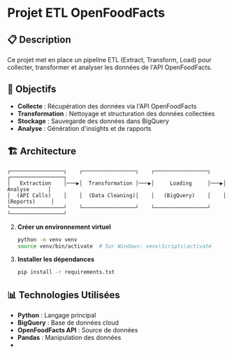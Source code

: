 # Projet ETL OpenFoodFacts

## 📋 Description

Ce projet met en place un pipeline ETL (Extract, Transform, Load) pour collecter, transformer et analyser les données de l'API OpenFoodFacts.

## 🎯 Objectifs

- **Collecte** : Récupération des données via l'API OpenFoodFacts
- **Transformation** : Nettoyage et structuration des données collectées
- **Stockage** : Sauvegarde des données dans BigQuery
- **Analyse** : Génération d'insights et de rapports

## 🏗️ Architecture

```
┌─────────────────┐    ┌─────────────────┐    ┌─────────────────┐    ┌─────────────────┐
│   Extraction    │───▶│  Transformation │───▶│     Loading     │───▶│    Analyse      │
│  (API Calls)    │    │  (Data Cleaning)│    │   (BigQuery)    │    │   (Reports)     │
└─────────────────┘    └─────────────────┘    └─────────────────┘    └─────────────────┘
```




2. **Créer un environnement virtuel**
   ```bash
   python -m venv venv
   source venv/bin/activate  # Sur Windows: venv\Scripts\activate
   ```

3. **Installer les dépendances**
   ```bash
   pip install -r requirements.txt
   ```



## 📊 Technologies Utilisées

- **Python** : Langage principal
- **BigQuery** : Base de données cloud
- **OpenFoodFacts API** : Source de données
- **Pandas** : Manipulation des données
-